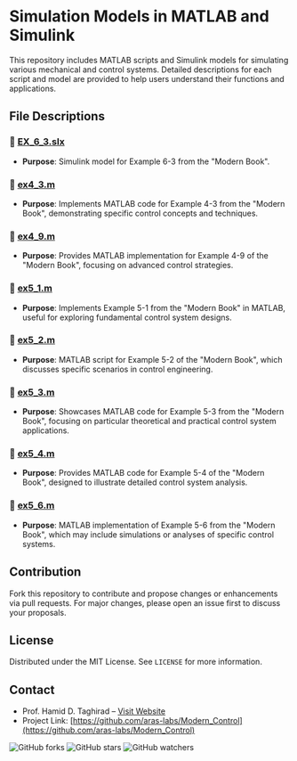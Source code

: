 # Simulation Models in MATLAB and Simulink

This repository includes MATLAB scripts and Simulink models for simulating various mechanical and control systems. Detailed descriptions for each script and model are provided to help users understand their functions and applications.

## File Descriptions

### 📄 [EX_6_3.slx](./EX_6_3.slx)
- **Purpose**: Simulink model for Example 6-3 from the "Modern Book".

### 📄 [ex4_3.m](./ex4_3.m)
- **Purpose**: Implements MATLAB code for Example 4-3 from the "Modern Book", demonstrating specific control concepts and techniques.

### 📄 [ex4_9.m](./ex4_9.m)
- **Purpose**: Provides MATLAB implementation for Example 4-9 of the "Modern Book", focusing on advanced control strategies.

### 📄 [ex5_1.m](./ex5_1.m)
- **Purpose**: Implements Example 5-1 from the "Modern Book" in MATLAB, useful for exploring fundamental control system designs.

### 📄 [ex5_2.m](./ex5_2.m)
- **Purpose**: MATLAB script for Example 5-2 of the "Modern Book", which discusses specific scenarios in control engineering.

### 📄 [ex5_3.m](./ex5_3.m)
- **Purpose**: Showcases MATLAB code for Example 5-3 from the "Modern Book", focusing on particular theoretical and practical control system applications.

### 📄 [ex5_4.m](./ex5_4.m)
- **Purpose**: Provides MATLAB code for Example 5-4 of the "Modern Book", designed to illustrate detailed control system analysis.

### 📄 [ex5_6.m](./ex5_6.m)
- **Purpose**: MATLAB implementation of Example 5-6 from the "Modern Book", which may include simulations or analyses of specific control systems.

## Contribution
Fork this repository to contribute and propose changes or enhancements via pull requests. For major changes, please open an issue first to discuss your proposals.

## License
Distributed under the MIT License. See `LICENSE` for more information.

## Contact
- Prof. Hamid D. Taghirad – [Visit Website](https://aras.kntu.ac.ir/taghirad/)
- Project Link: [https://github.com/aras-labs/Modern_Control](https://github.com/aras-labs/Modern_Control)

![GitHub forks](https://img.shields.io/github/forks/aras-labs/Modern_Control?style=social)
![GitHub stars](https://img.shields.io/github/stars/aras-labs/Modern_Control?style=social)
![GitHub watchers](https://img.shields.io/github/watchers/aras-labs/Modern_Control?style=social)
